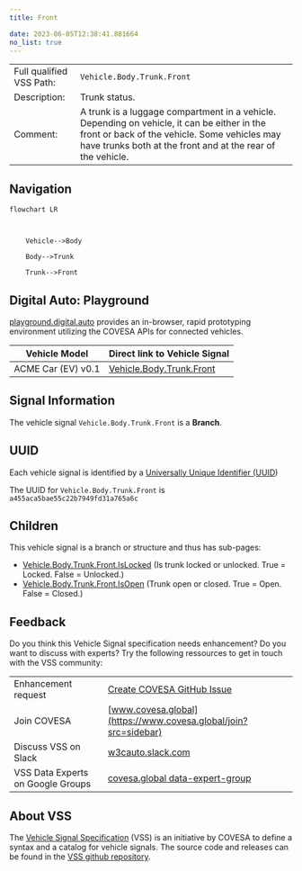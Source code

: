 ```yaml
---
title: Front

date: 2023-06-05T12:38:41.881664
no_list: true
---
```



| | |
|---|---|
| Full qualified VSS Path: | `Vehicle.Body.Trunk.Front` |
| Description: | Trunk status. |
| Comment: | A trunk is a luggage compartment in a vehicle. Depending on vehicle, it can be either in the front or back of the vehicle. Some vehicles may have trunks both at the front and at the rear of the vehicle. |

## Navigation

```mermaid
flowchart LR



    Vehicle-->Body

    Body-->Trunk

    Trunk-->Front

```


## Digital Auto: Playground

[playground.digital.auto](http://digital.auto) provides an in-browser, rapid prototyping environment utilizing the COVESA APIs for connected vehicles. 

| Vehicle Model | Direct link to Vehicle Signal |
|---|---|
| ACME Car (EV) v0.1 | [Vehicle.Body.Trunk.Front](https://digitalauto.netlify.app/model/STLWzk1WyqVVLbfymb4f/cvi/list/Vehicle.Body.Trunk.Front/) |


## Signal Information




The vehicle signal `Vehicle.Body.Trunk.Front` is a **Branch**.





## UUID

Each vehicle signal is identified by a [Universally Unique Identifier (UUID](https://en.wikipedia.org/wiki/Universally_unique_identifier))

The UUID for `Vehicle.Body.Trunk.Front` is `a455aca5bae55c22b7949fd31a765a6c`

## Children

This vehicle signal is a branch or structure and thus has sub-pages:

- [Vehicle.Body.Trunk.Front.IsLocked](islocked/) (Is trunk locked or unlocked. True = Locked. False = Unlocked.)
- [Vehicle.Body.Trunk.Front.IsOpen](isopen/) (Trunk open or closed. True = Open. False = Closed.)


## Feedback

Do you think this Vehicle Signal specification needs enhancement? Do you want to discuss with experts? Try the following ressources to get in touch with the VSS community:

| | |
|---|---|
| Enhancement request | [Create COVESA GitHub Issue](https://github.com/COVESA/vehicle_signal_specification/issues/new?body=Please+describe+your+feedback&title=Signal+feedback+Vehicle.Body.Trunk.Front) |
| Join COVESA | [www.covesa.global](https://www.covesa.global/join?src=sidebar) |
| Discuss VSS on Slack | [w3cauto.slack.com](http://w3cauto.slack.com/) |
| VSS Data Experts on Google Groups | [covesa.global data-expert-group](https://groups.google.com/a/covesa.global/g/data-expert-group) |

## About VSS

The [Vehicle Signal Specification](https://covesa.github.io/vehicle_signal_specification/) (VSS)
is an initiative by COVESA to define a syntax and a catalog for vehicle signals.
The source code and releases can be found in the [VSS github repository](https://github.com/COVESA/vehicle_signal_specification).

